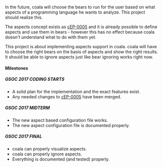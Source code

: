 In the future, coala will choose the bears to run for the user based on what
aspects of a programming language he wants to analyze. This project should
realize this.

The aspects concept exists as
[cEP-0005](https://github.com/coala/cEPs/blob/master/cEP-0005.md) and it is
already possible to define aspects and use them in bears - however this has no
effect because coala doesn't understand what to do with them yet.

This project is about implementing aspects support in coala. coala will have to
choose the right bears on the basis of aspects and show the right results.
It should be able to ignore aspects just like bear ignoring works right now.

#### Milestones

##### GSOC 2017 CODING STARTS

* A solid plan for the implementation and the exact features exist.
* Any needed changes to [cEP-0005](https://coala.io/cep5) have been merged.

##### GSOC 2017 MIDTERM

* The new aspect based configuration file works.
* The new aspect configuration file is documented properly.

##### GSOC 2017 FINAL

* coala can properly visualize aspects.
* coala can properly ignore aspects.
* Everything is documented (and tested) properly.
